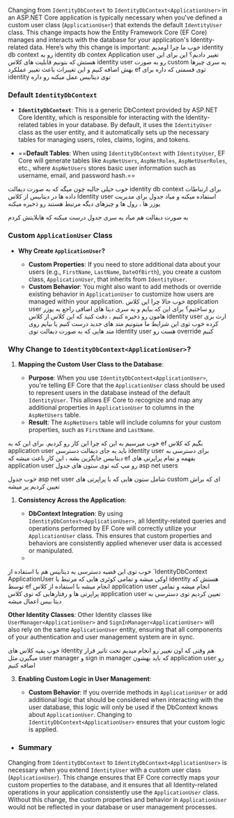 Changing from `IdentityDbContext` to `IdentityDbContext<ApplicationUser>` in an ASP.NET Core application is typically necessary when you've defined a custom user class (`ApplicationUser`) that extends the default `IdentityUser` class. This change impacts how the Entity Framework Core (EF Core) manages and interacts with the database for your application's Identity-related data. Here’s why this change is important:
خوب ما چرا اومدیم identity db context رو به identity db contex Application user تغییر دادیم؟
این برای این هستش که بتونیم قابلیت های کلاس identity user رو به صورت custom یه سری چیزها بهش اضافه کنیم و این تغییرات باعث تغییر عملکرد ef توی قسمتی که داره برای identity توی دیتابیس عمل میکنه رو داره 
### Default `IdentityDbContext`

- **`IdentityDbContext`**: This is a generic DbContext provided by ASP.NET Core Identity, which is responsible for interacting with the Identity-related tables in your database. By default, it uses the `IdentityUser` class as the user entity, and it automatically sets up the necessary tables for managing users, roles, claims, logins, and tokens.
    
- ==**Default Tables**: When using `IdentityDbContext` with `IdentityUser`, EF Core will generate tables like `AspNetUsers`, `AspNetRoles`, `AspNetUserRoles`, etc., where `AspNetUsers` stores basic user information such as username, email, and password hash.==

خوب خیلی جالبه چون میگه که به صورت دیفالت identity db context برای ارتباطات داده ها در دیتابیس از کلاس Identity user استفاده میکنه و میاد جدول برای مدیریت یوزر ها ، رول ها و چیزهای دیگه مرتبط هستند رو ذخیره میکنه 

به صورت دیفالت هم میاد یه سری جدول درست میکنه که هایلایتش کردم 

### Custom `ApplicationUser` Class

- **Why Create `ApplicationUser`?**
    
    - **Custom Properties**: If you need to store additional data about your users (e.g., `FirstName`, `LastName`, `DateOfBirth`), you create a custom class, `ApplicationUser`, that inherits from `IdentityUser`.
    - **Custom Behavior**: You might also want to add methods or override existing behavior in `ApplicationUser` to customize how users are managed within your application.
خوب حالا چرا این کلاس application user رو ساختیم؟
 برای این که بیایم و یه سری دیتا های اضافی راجع به یوزر هامون رو ذخیره کنیم ، دقت کنید که این کلاس از کلاس identity user ارث بری کرده 
خوب توی این شرایط ما میتونیم متد های جدید درست کنیم یا بیایم روی متد هایی که به صورت دیفالت توی identity user هست رو override کنیم 
### Why Change to `IdentityDbContext<ApplicationUser>`?

1. **Mapping the Custom User Class to the Database**:
    
    - **Purpose**: When you use `IdentityDbContext<ApplicationUser>`, you're telling EF Core that the `ApplicationUser` class should be used to represent users in the database instead of the default `IdentityUser`. This allows EF Core to recognize and map any additional properties in `ApplicationUser` to columns in the `AspNetUsers` table.
    - **Result**: The `AspNetUsers` table will include columns for your custom properties, such as `FirstName` and `LastName`.

خوب میرسیم به این که چرا این کار رو کردیم. برای این که به ef بگیم که کلاس application user باید به جای دیفالت دسترسی identity user برای دسترسی به دیتابیس جایگزین بشه ، این کار باعث میشه که ef بفهمه و تمام پراپرتی های application user رو مپ کنه توی ستون های جدول asp net users 

خوب جدول asp net user شامل ستون هایی که با پراپرتی های custom ای که براش تعیین کردیم پر میشه 

1. **Consistency Across the Application**:
    
    - **DbContext Integration**: By using `IdentityDbContext<ApplicationUser>`, all Identity-related queries and operations performed by EF Core will correctly utilize your `ApplicationUser` class. This ensures that custom properties and behaviors are consistently applied whenever user data is accessed or manipulated.
    - 
خوب توی این قضیه دسترسی  به دیتابیس هم با استفاده از `IdentityDbContext ApplicationUser
اوکی میشه و تمامی کوئری هایی که مرتبط با identity هستش که توسط ef انجام میشه با استفاده از کلاس application user انجام میشه و تمامی پراپرتی ها و رفتارهایی که توی کلاس application user تعیین کردیم توی دسترسی به دیتا بیس اعمال میشه  

**Other Identity Classes**: Other Identity classes like `UserManager<ApplicationUser>` and `SignInManager<ApplicationUser>` will also rely on the same `ApplicationUser` entity, ensuring that all components of your authentication and user management system are in sync.

خوب بقیه کلاس های identity هم وقتی که اون تغییر رو انجام میدیم تحت تاثیر قرار میگیرن مثل user manager و sign in manager که باید بهشون application user رو اضافه کنیم 

3. **Enabling Custom Logic in User Management**:
    
    - **Custom Behavior**: If you override methods in `ApplicationUser` or add additional logic that should be considered when interacting with the user database, this logic will only be used if the DbContext knows about `ApplicationUser`. Changing to `IdentityDbContext<ApplicationUser>` ensures that your custom logic is applied.
- ### Summary

Changing from `IdentityDbContext` to `IdentityDbContext<ApplicationUser>` is necessary when you extend `IdentityUser` with a custom user class (`ApplicationUser`). This change ensures that EF Core correctly maps your custom properties to the database, and it ensures that all Identity-related operations in your application consistently use the `ApplicationUser` class. Without this change, the custom properties and behavior in `ApplicationUser` would not be reflected in your database or user management processes.